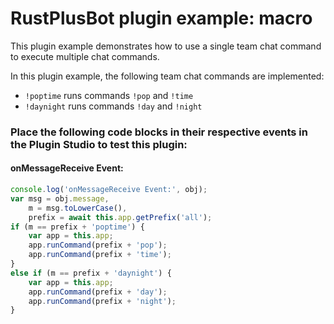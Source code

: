 # **RustPlusBot** plugin example: macro

This plugin example demonstrates how to use a single team chat command to execute multiple chat commands.

In this plugin example, the following team chat commands are implemented:

- `!poptime` runs commands `!pop` and `!time`
- `!daynight` runs commands `!day` and `!night`

### Place the following code blocks in their respective events in the Plugin Studio to test this plugin:

#### onMessageReceive Event:

```js
console.log('onMessageReceive Event:', obj);
var msg = obj.message,
    m = msg.toLowerCase(),
    prefix = await this.app.getPrefix('all');
if (m == prefix + 'poptime') {
    var app = this.app;
    app.runCommand(prefix + 'pop');
    app.runCommand(prefix + 'time');
}
else if (m == prefix + 'daynight') {
    var app = this.app;
    app.runCommand(prefix + 'day');
    app.runCommand(prefix + 'night');
}
```
